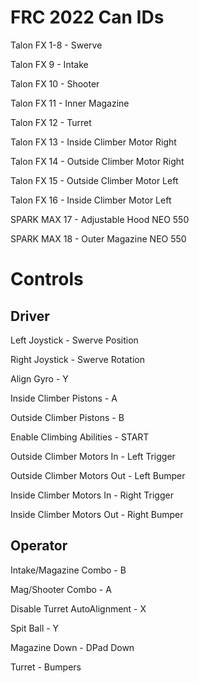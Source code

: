 # **FRC 2022 Can IDs**
Talon FX 1-8 - Swerve  

Talon FX 9 - Intake  

Talon FX 10 - Shooter  

Talon FX 11 - Inner Magazine  

Talon FX 12 - Turret  

Talon FX 13 - Inside Climber Motor Right  

Talon FX 14 - Outside Climber Motor Right  

Talon FX 15 - Outside Climber Motor Left  

Talon FX 16 - Inside Climber Motor Left  

SPARK MAX 17 - Adjustable Hood NEO 550  

SPARK MAX 18 - Outer Magazine NEO 550

# **Controls**
## **Driver**
Left Joystick - Swerve Position  

Right Joystick - Swerve Rotation  

Align Gyro - Y  

Inside Climber Pistons - A  

Outside Climber Pistons - B  

Enable Climbing Abilities - START

Outside Climber Motors In - Left Trigger  

Outside Climber Motors Out - Left Bumper  

Inside Climber Motors In - Right Trigger  

Inside Climber Motors Out - Right Bumper  

## **Operator**
Intake/Magazine Combo - B  

Mag/Shooter Combo - A   

Disable Turret AutoAlignment - X  
  
Spit Ball - Y  

Magazine Down - DPad Down  

Turret - Bumpers  

